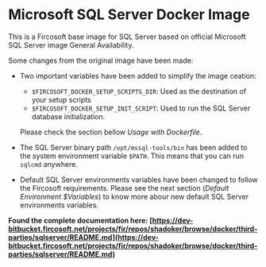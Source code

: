 # Microsoft SQL Server Docker Image

This is a Fircosoft base image for SQL Server based on official Microsoft
SQL Server image General Availability.

Some changes from the original image have been made:

- Two important variables have been added to simplify the image ceation:
  - `$FIRCOSOFT_DOCKER_SETUP_SCRIPTS_DIR`: Used as the destination of your setup
    scripts
  - `$FIRCOSOFT_DOCKER_SETUP_INIT_SCRIPT`: Used to run the SQL Server database
    initialization.

  Please check the section bellow *Usage with Dockerfile*.

- The SQL Server binary path `/opt/mssql-tools/bin` has been added to the 
  system environment variable `$PATH`. This means that you can run
  `sqlcmd` anywhere.

- Default SQL Server environments variables have been changed to follow the
  Fircosoft requirements. Please see the next section 
  (*Default Environment $Variables*) to know more abour new default SQL Server
  environments variables.

**Found the complete documentation here: [https://dev-bitbucket.fircosoft.net/projects/fir/repos/shadoker/browse/docker/third-parties/sqlserver/README.md](https://dev-bitbucket.fircosoft.net/projects/fir/repos/shadoker/browse/docker/third-parties/sqlserver/README.md)**
